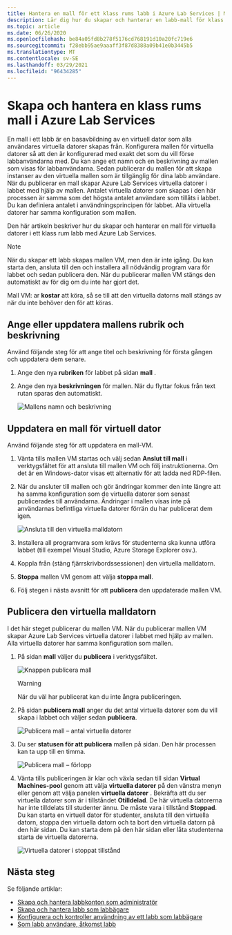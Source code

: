 ```yaml
---
title: Hantera en mall för ett klass rums labb i Azure Lab Services | Microsoft Docs
description: Lär dig hur du skapar och hanterar en labb-mall för klass rum i Azure Lab Services.
ms.topic: article
ms.date: 06/26/2020
ms.openlocfilehash: be84a05fd8b278f5176cd768191d10a20fc719e6
ms.sourcegitcommit: f28ebb95ae9aaaff3f87d8388a09b41e0b3445b5
ms.translationtype: MT
ms.contentlocale: sv-SE
ms.lasthandoff: 03/29/2021
ms.locfileid: "96434285"
---
```

# <a name="create-and-manage-a-classroom-template-in-azure-lab-services"></a>Skapa och hantera en klass rums mall i Azure Lab Services
En mall i ett labb är en basavbildning av en virtuell dator som alla användares virtuella datorer skapas från. Konfigurera mallen för virtuella datorer så att den är konfigurerad med exakt det som du vill förse labbanvändarna med. Du kan ange ett namn och en beskrivning av mallen som visas för labbanvändarna. Sedan publicerar du mallen för att skapa instanser av den virtuella mallen som är tillgänglig för dina labb användare. När du publicerar en mall skapar Azure Lab Services virtuella datorer i labbet med hjälp av mallen. Antalet virtuella datorer som skapas i den här processen är samma som det högsta antalet användare som tillåts i labbet. Du kan definiera antalet i användningsprincipen för labbet. Alla virtuella datorer har samma konfiguration som mallen.

Den här artikeln beskriver hur du skapar och hanterar en mall för virtuella datorer i ett klass rum labb med Azure Lab Services. 

> [!NOTE]
> När du skapar ett labb skapas mallen VM, men den är inte igång. Du kan starta den, ansluta till den och installera all nödvändig program vara för labbet och sedan publicera den. När du publicerar mallen VM stängs den automatiskt av för dig om du inte har gjort det. 
> 
> Mall VM: ar **kostar** att köra, så se till att den virtuella datorns mall stängs av när du inte behöver den för att köras. 


## <a name="set-or-update-template-title-and-description"></a>Ange eller uppdatera mallens rubrik och beskrivning
Använd följande steg för att ange titel och beskrivning för första gången och uppdatera dem senare. 

1. Ange den nya **rubriken** för labbet på sidan **mall** .  
2. Ange den nya **beskrivningen** för mallen. När du flyttar fokus från text rutan sparas den automatiskt. 

    ![Mallens namn och beskrivning](./media/how-to-create-manage-template/template-name-description.png)

## <a name="update-a-template-vm"></a>Uppdatera en mall för virtuell dator
Använd följande steg för att uppdatera en mall-VM.  

1. Vänta tills mallen VM startas och välj sedan **Anslut till mall** i verktygsfältet för att ansluta till mallen VM och följ instruktionerna. Om det är en Windows-dator visas ett alternativ för att ladda ned RDP-filen. 
1. När du ansluter till mallen och gör ändringar kommer den inte längre att ha samma konfiguration som de virtuella datorer som senast publicerades till användarna. Ändringar i mallen visas inte på användarnas befintliga virtuella datorer förrän du har publicerat dem igen.

    ![Ansluta till den virtuella malldatorn](./media/how-to-create-manage-template/connect-template-vm.png)
    
1. Installera all programvara som krävs för studenterna ska kunna utföra labbet (till exempel Visual Studio, Azure Storage Explorer osv.). 
1. Koppla från (stäng fjärrskrivbordssessionen) den virtuella malldatorn. 
1. **Stoppa** mallen VM genom att välja **stoppa mall**. 
1. Följ stegen i nästa avsnitt för att **publicera** den uppdaterade mallen VM. 

## <a name="publish-the-template-vm"></a>Publicera den virtuella malldatorn  
I det här steget publicerar du mallen VM. När du publicerar mallen VM skapar Azure Lab Services virtuella datorer i labbet med hjälp av mallen. Alla virtuella datorer har samma konfiguration som mallen.


1. På sidan **mall** väljer du **publicera** i verktygsfältet. 

    ![Knappen publicera mall](./media/tutorial-setup-classroom-lab/template-page-publish-button.png)

    > [!WARNING]
    > När du väl har publicerat kan du inte ångra publiceringen. 
2. På sidan **publicera mall** anger du det antal virtuella datorer som du vill skapa i labbet och väljer sedan **publicera**. 

    ![Publicera mall – antal virtuella datorer](./media/tutorial-setup-classroom-lab/publish-template-number-vms.png)
3. Du ser **statusen för att publicera** mallen på sidan. Den här processen kan ta upp till en timma. 

    ![Publicera mall – förlopp](./media/tutorial-setup-classroom-lab/publish-template-progress.png)
4. Vänta tills publiceringen är klar och växla sedan till sidan **Virtual Machines-pool** genom att välja **virtuella datorer** på den vänstra menyn eller genom att välja panelen **virtuella datorer** . Bekräfta att du ser virtuella datorer som är i tillståndet **Otilldelad**. De här virtuella datorerna har inte tilldelats till studenter ännu. De måste vara i tillstånd **Stoppad**. Du kan starta en virtuell dator för studenter, ansluta till den virtuella datorn, stoppa den virtuella datorn och ta bort den virtuella datorn på den här sidan. Du kan starta dem på den här sidan eller låta studenterna starta de virtuella datorerna. 

    ![Virtuella datorer i stoppat tillstånd](./media/tutorial-setup-classroom-lab/virtual-machines-stopped.png)
## <a name="next-steps"></a>Nästa steg
Se följande artiklar:

- [Skapa och hantera labbkonton som administratör](how-to-manage-lab-accounts.md)
- [Skapa och hantera labb som labbägare](how-to-manage-classroom-labs.md)
- [Konfigurera och kontroller användning av ett labb som labbägare](how-to-configure-student-usage.md)
- [Som labb användare, åtkomst labb](how-to-use-classroom-lab.md)
